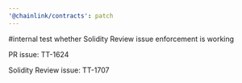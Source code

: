```yaml
---
'@chainlink/contracts': patch
---
```


#internal test whether Solidity Review issue enforcement is working

PR issue: TT-1624

Solidity Review issue: TT-1707